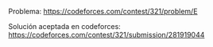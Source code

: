 Problema: https://codeforces.com/contest/321/problem/E

Solución aceptada en codeforces: https://codeforces.com/contest/321/submission/281919044
